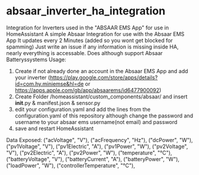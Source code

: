 # absaar_inverter_ha_integration
Integration for Inverters used in the "ABSAAR EMS App" for use in HomeAssistant
A simple Absaar Integration for use with the Absaar EMS App
It updates every 2 Minutes (added so you wont get blocked for spamming)
Just write an issue if any information is missing inside HA, nearly everything is accessable.
Does although support Absaar Batteryssystems
Usage:
1. Create if not already done an account in the Absaar EMS App and add your inverter (https://play.google.com/store/apps/details?id=com.hy.miniemse&hl=de or https://apps.apple.com/gb/app/absaarems/id6477900092)
2. Create Folder /homeassistant/custom_components/absaar/ and insert __init__.py & manifest.json & sensor.py
3. edit your configuration.yaml and add the lines from the configuration.yaml of this repository although change the password and username to your absaar ems username(not email) and password
4. save and restart HomeAssistant


Data Exposed:
("acVoltage", "V"),
("acFrequency", "Hz"),
("dcPower", "W"),
("pv1Voltage", "V"),
("pv1Electric", "A"),
("pv1Power", "W"),
("pv2Voltage", "V"),
("pv2Electric", "A"),
("pv2Power", "W"),
("temperature", "°C"),
("batteryVoltage", "V"),
("batteryCurrent", "A"),
("batteryPower", "W"),
("loadPower", "W"),
("controllerTemperature", "°C"),


